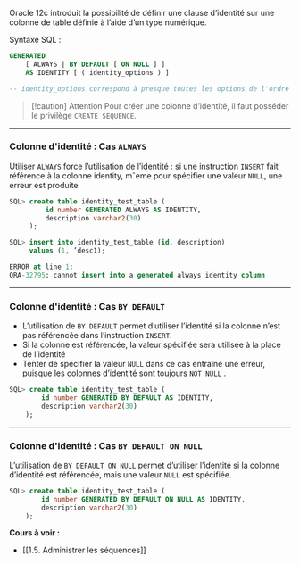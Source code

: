 Oracle 12c introduit la possibilité de définir une clause d’identité sur une colonne de table définie à l’aide d’un type numérique.

Syntaxe SQL :

```sql
GENERATED 
	[ ALWAYS | BY DEFAULT [ ON NULL ] ] 
	AS IDENTITY [ ( identity_options ) ]

-- identity_options correspond à presque toutes les options de l'ordre CREATE SEQUENCE 
```

>[!caution] Attention
>Pour créer une colonne d’identité, il faut posséder le privilège `CREATE SEQUENCE`.

---
### Colonne d'identité : Cas `ALWAYS`

Utiliser `ALWAYS` force l’utilisation de l’identité : si une instruction `INSERT` fait référence à la colonne identity, mˆeme pour spécifier une valeur `NULL`, une erreur est produite

```SQL
SQL> create table identity_test_table ( 
	 	 id number GENERATED ALWAYS AS IDENTITY, 
	 	 description varchar2(30) 
	 ); 

SQL> insert into identity_test_table (id, description) 
	 values (1, ’desc1);

ERROR at line 1: 
ORA-32795: cannot insert into a generated always identity column
```

---
### Colonne d'identité : Cas  `BY DEFAULT`

- L’utilisation de `BY DEFAULT` permet d’utiliser l’identité si la colonne n’est pas référencée dans l’instruction `INSERT`.
- Si la colonne est référencée, la valeur spécifiée sera utilisée à la place de l’identité
- Tenter de spécifier la valeur `NULL` dans ce cas entraîne une erreur, puisque les colonnes d’identité sont toujours `NOT NULL` .

```sql
SQL> create table identity_test_table ( 
		id number GENERATED BY DEFAULT AS IDENTITY, 
		description varchar2(30) 
	);
```

---
### Colonne d'identité : Cas  `BY DEFAULT ON NULL`

L’utilisation de `BY DEFAULT ON NULL` permet d’utiliser l’identité si la colonne d’identité est référencée, mais une valeur `NULL` est spécifiée.

```sql
SQL> create table identity_test_table ( 
		id number GENERATED BY DEFAULT ON NULL AS IDENTITY, 
		description varchar2(30) 
	);
```

**Cours à voir :**
- [[1.5. Administrer les séquences]]